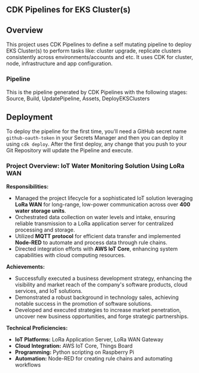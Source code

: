 ## CDK Pipelines for EKS Cluster(s)

## Overview

This project uses CDK Pipelines to define a self mutating pipeline to deploy EKS Cluster(s) to perform tasks like: cluster upgrade, replicate clusters consistently across environments/accounts and etc. It uses CDK for cluster, node, infrastructure and app configuration.

### Pipeline

This is the pipeline generated by CDK Pipelines with the following stages: Source, Build, UpdatePipeline, Assets, DeployEKSClusters

## Deployment

To deploy the pipeline for the first time, you'll need a GitHub secret name `github-oauth-token` in your Secrets Manager and then you can deploy it using `cdk deploy`. After the first deploy, any change that you push to your Git Repository will update the Pipeline and execute.


















### Project Overview: IoT Water Monitoring Solution Using LoRa WAN

**Responsibilities:**
- Managed the project lifecycle for a sophisticated IoT solution leveraging **LoRa WAN** for long-range, low-power communication across over **400 water storage units**.
- Orchestrated data collection on water levels and intake, ensuring reliable transmission to a LoRa application server for centralized processing and storage.
- Utilized **MQTT protocol** for efficient data transfer and implemented **Node-RED** to automate and process data through rule chains.
- Directed integration efforts with **AWS IoT Core**, enhancing system capabilities with cloud computing resources.

**Achievements:**
- Successfully executed a business development strategy, enhancing the visibility and market reach of the company's software products, cloud services, and IoT solutions.
- Demonstrated a robust background in technology sales, achieving notable success in the promotion of software solutions.
- Developed and executed strategies to increase market penetration, uncover new business opportunities, and forge strategic partnerships.

**Technical Proficiencies:**
- **IoT Platforms:** LoRa Application Server, LoRa WAN Gateway
- **Cloud Integration:** AWS IoT Core, Things Board
- **Programming:** Python scripting on Raspberry Pi
- **Automation:** Node-RED for creating rule chains and automating workflows








